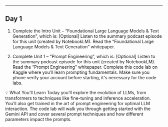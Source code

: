 ---------
**Day 1**
---------
1. Complete the Intro Unit – “Foundational Large Language Models & Text Generation”, which is:
[Optional] Listen to the summary podcast episode for this unit (created by NotebookLM).
Read the “Foundational Large Language Models & Text Generation” whitepaper.

2. Complete Unit 1 – “Prompt Engineering”, which is:
[Optional] Listen to the summary podcast episode for this unit (created by NotebookLM).
Read the “Prompt Engineering” whitepaper.
Complete this code lab on Kaggle where you’ll learn prompting fundamentals. Make sure you phone verify your account before starting, it's necessary for the code labs.

💡 What You’ll Learn
Today you’ll explore the evolution of LLMs, from transformers to techniques like fine-tuning and inference acceleration. You’ll also get trained in the art of prompt engineering for optimal LLM interaction.
The code lab will walk you through getting started with the Gemini API and cover several prompt techniques and how different parameters impact the prompts.

